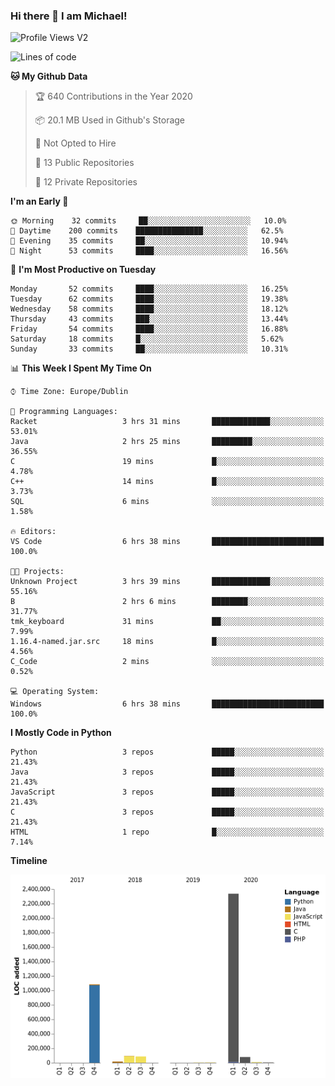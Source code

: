 ### Hi there 👋 I am Michael!

![Profile Views V2](https://komarev.com/ghpvc/?username=AppDevMichael)

<!--START_SECTION:waka-->
![Lines of code](https://img.shields.io/badge/From%20Hello%20World%20I%27ve%20Written-6.0%20million%20lines%20of%20code-blue)

**🐱 My Github Data** 

> 🏆 640 Contributions in the Year 2020
 > 
> 📦 20.1 MB Used in Github's Storage 
 > 
> 🚫 Not Opted to Hire
 > 
> 📜 13 Public Repositories 
 > 
> 🔑 12 Private Repositories  

**I'm an Early 🐤** 

```text
🌞 Morning    32 commits     ██░░░░░░░░░░░░░░░░░░░░░░░   10.0% 
🌆 Daytime    200 commits    ███████████████░░░░░░░░░░   62.5% 
🌃 Evening    35 commits     ██░░░░░░░░░░░░░░░░░░░░░░░   10.94% 
🌙 Night      53 commits     ████░░░░░░░░░░░░░░░░░░░░░   16.56%

```
📅 **I'm Most Productive on Tuesday** 

```text
Monday       52 commits     ████░░░░░░░░░░░░░░░░░░░░░   16.25% 
Tuesday      62 commits     ████░░░░░░░░░░░░░░░░░░░░░   19.38% 
Wednesday    58 commits     ████░░░░░░░░░░░░░░░░░░░░░   18.12% 
Thursday     43 commits     ███░░░░░░░░░░░░░░░░░░░░░░   13.44% 
Friday       54 commits     ████░░░░░░░░░░░░░░░░░░░░░   16.88% 
Saturday     18 commits     █░░░░░░░░░░░░░░░░░░░░░░░░   5.62% 
Sunday       33 commits     ██░░░░░░░░░░░░░░░░░░░░░░░   10.31%

```


📊 **This Week I Spent My Time On** 

```text
⌚︎ Time Zone: Europe/Dublin

💬 Programming Languages: 
Racket                   3 hrs 31 mins       █████████████░░░░░░░░░░░░   53.01% 
Java                     2 hrs 25 mins       █████████░░░░░░░░░░░░░░░░   36.55% 
C                        19 mins             █░░░░░░░░░░░░░░░░░░░░░░░░   4.78% 
C++                      14 mins             █░░░░░░░░░░░░░░░░░░░░░░░░   3.73% 
SQL                      6 mins              ░░░░░░░░░░░░░░░░░░░░░░░░░   1.58%

🔥 Editors: 
VS Code                  6 hrs 38 mins       █████████████████████████   100.0%

🐱‍💻 Projects: 
Unknown Project          3 hrs 39 mins       █████████████░░░░░░░░░░░░   55.16% 
B                        2 hrs 6 mins        ████████░░░░░░░░░░░░░░░░░   31.77% 
tmk_keyboard             31 mins             ██░░░░░░░░░░░░░░░░░░░░░░░   7.99% 
1.16.4-named.jar.src     18 mins             █░░░░░░░░░░░░░░░░░░░░░░░░   4.56% 
C_Code                   2 mins              ░░░░░░░░░░░░░░░░░░░░░░░░░   0.52%

💻 Operating System: 
Windows                  6 hrs 38 mins       █████████████████████████   100.0%

```

**I Mostly Code in Python** 

```text
Python                   3 repos             █████░░░░░░░░░░░░░░░░░░░░   21.43% 
Java                     3 repos             █████░░░░░░░░░░░░░░░░░░░░   21.43% 
JavaScript               3 repos             █████░░░░░░░░░░░░░░░░░░░░   21.43% 
C                        3 repos             █████░░░░░░░░░░░░░░░░░░░░   21.43% 
HTML                     1 repo              █░░░░░░░░░░░░░░░░░░░░░░░░   7.14%

```


**Timeline**

![Chart not found](https://raw.githubusercontent.com/AppDevMichael/AppDevMichael/master/charts/bar_graph.png) 


<!--END_SECTION:waka-->

